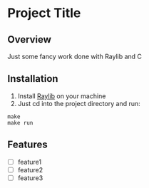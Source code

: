 # Project Title

## Overview
Just some fancy work done with Raylib and C

## Installation
1. Install [Raylib](https://github.com/raysan5/raylib) on your machine
2. Just cd into the project directory and run:
```shell
make
make run
```

## Features
- [ ] feature1
- [ ] feature2
- [ ] feature3
